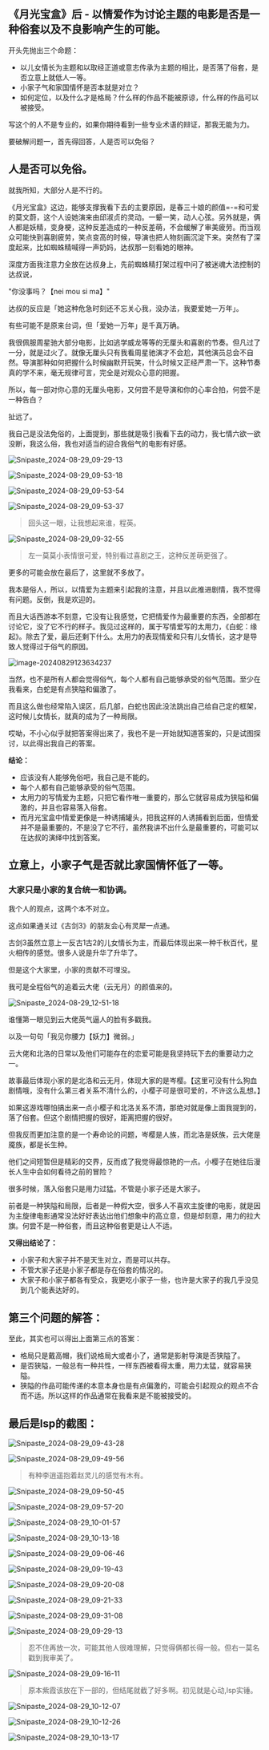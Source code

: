 ## 《月光宝盒》后 - 以情爱作为讨论主题的电影是否是一种俗套以及不良影响产生的可能。



开头先抛出三个命题：

* 以儿女情长为主题和以取经正道或意志传承为主题的相比，是否落了俗套，是否立意上就低人一等。
* 小家子气和家国情怀是否本就是对立？
* 如何定位，以及什么才是格局？什么样的作品不能被原谅，什么样的作品可以被接受。



写这个的人不是专业的，如果你期待看到一些专业术语的辩证，那我无能为力。

要破解问题一，首先得回答，人是否可以免俗？

## 人是否可以免俗。

就我所知，大部分人是不行的。

《月光宝盒》这边，能够支撑我看下去的主要原因，是春三十娘的颜值=-=和可爱的莫文蔚，这个人设她演来由邱淑贞的灵动。一颦一笑，动人心弦。另外就是，俩人都是妖精，变身梗，这种反差造成的一种反差萌，不会缓解了审美疲劳。而当观众可能快到喜剧疲劳，笑点变高的时候，导演也把人物刻画沉淀下来。突然有了深度起来，比如蜘蛛精喊得一声奶妈，达叔那一刻看她的眼神。

深度方面我注意力全放在达叔身上，先前蜘蛛精打架过程中问了被迷魂大法控制的达叔说，

"你没事吗？【nei mou si ma】"

达叔的反应是「她这种危急时刻还不忘关心我，没办法，我要爱她一万年」。

有些可能不是原来台词，但「爱她一万年」是千真万确。

我很佩服周星驰大部分电影，比如逃学威龙等等的无厘头和喜剧的节奏。但凡过了一分，就是过火了。就像无厘头只有我看周星驰演才不会尬，其他演员总会不自然。导演那种如何把握什么时候幽默开玩笑，什么时候又正经严肃一下。这种节奏真的学不来，毫无规律可言，完全是对观众心意的把握。

所以，每一部对你心意的无厘头电影，又何尝不是导演和你的心率合拍，何尝不是一种告白？

扯远了。

我自己是没法免俗的，上面提到，那些就是吸引我看下去的动力，我七情六欲一欲没断，我这么俗，我也对适当的迎合我俗气的电影有好感。

![Snipaste_2024-08-29_09-29-13](https://image.baidu.com/search/down?url=https://img1.doubanio.com/view/photo/l/public/p2912375390.webp)

![Snipaste_2024-08-29_09-53-18](https://image.baidu.com/search/down?url=https://img3.doubanio.com/view/photo/l/public/p2912375387.webp)

![Snipaste_2024-08-29_09-53-54](https://image.baidu.com/search/down?url=https://img2.doubanio.com/view/photo/l/public/p2912375391.webp)

![Snipaste_2024-08-29_09-53-37](https://image.baidu.com/search/down?url=https://img9.doubanio.com/view/photo/l/public/p2912375394.webp)

> 回头这一眼，让我想起来谁，程英。

![Snipaste_2024-08-29_09-32-55](https://image.baidu.com/search/down?url=https://img9.doubanio.com/view/photo/l/public/p2912375395.webp)

> 左一莫莫小表情很可爱，特别看过喜剧之王，这种反差萌更强了。

更多的可能会放在最后了，这里就不多放了。

我本是俗人，所以，以情爱为主题来引起我的注意，并且以此推进剧情，我不觉得有问题。反倒，我是欢迎的。

而且大话西游本不刻意，它没有让我感觉，它把情爱作为最重要的东西，全部都在讨论它，没了它不行的样子。我见过这样的，属于写情爱写的太用力，《白蛇：缘起》。除去了爱，最后还剩下什么。太用力的表现情爱和只有儿女情长，这才是导致人觉得过于俗气的原因。

![image-20240829123634237](https://image.baidu.com/search/down?url=https://img9.doubanio.com/view/photo/l/public/p2912375396.webp)

当然，也不是所有人都会觉得俗气，每个人都有自己能够承受的俗气范围。至少在我看来，白蛇是有点狭隘和偏激了。

而且这么做也经常陷入误区，后几部，白蛇也因此没法跳出自己给自己定的框架，这时候儿女情长，就真的成为了一种局限。

哎呦，不小心似乎就把答案得出来了，我也不是一开始就知道答案的，只是试图探讨，以此得出我自己的答案。

**结论：**

* 应该没有人能够免俗吧，我自己是不能的。
* 每个人都有自己能够承受的俗气范围。
* 太用力的写情爱为主题，只把它看作唯一重要的，那么它就容易成为狭隘和偏激的，并且也容易落入俗套。
* 而月光宝盒中情爱更像是一种诱捕罐头，把我这样的人诱捕看到后面，但情爱并不是最重要的，不是没了它不行，虽然我讲不出什么是最重要的，可能可以在达叔的演绎中找到答案。



## 立意上，小家子气是否就比家国情怀低了一等。

### 大家只是小家的复合统一和协调。

我个人的观点，这两个本不对立。

这点如果通关过《古剑3》的朋友会心有灵犀一点通。

古剑3虽然立意上一反古1古2的儿女情长为主，而最后体现出来一种千秋百代，星火相传的感觉。很多人说是升华了升华了。

但是这个大家里，小家的贡献不可埋没。

我可是全程俗气的追着云大佬（云无月）的颜值来的。

![Snipaste_2024-08-29_12-51-18](https://image.baidu.com/search/down?url=https://img3.doubanio.com/view/photo/l/public/p2912375397.webp)

谁懂第一眼见到云大佬英气逼人的脸有多戳我。

以及一句句「我见你腰力【妖力】微弱。」

云大佬和北洛的日常以及他们可能存在的恋爱可能是我坚持玩下去的重要动力之一。

故事最后体现小家的是北洛和云无月，体现大家的是岑樱。【这里可没有什么狗血剧情哦，没有什么第三者关系不清什么的，小樱子可是很可爱的，不许这么乱想。】

如果这游戏哪怕搞出来一点小樱子和北洛关系不清，那绝对就是像上面我提到的，落了俗套。但这个剧情把握的很好，距离把握的很好。

但我反而更加注意的是一个寿命论的问题，岑樱是人族，而北洛是妖族，云大佬是魇族，都是长生种。

他们之间短暂但是精彩的交界，反而成了我觉得最惊艳的一点。小樱子在她往后漫长人生中会如何看待之前的冒险？

很多时候，落入俗套只是用力过猛。不管是小家子还是大家子。

前者是一种狭隘和局限，后者是一种假大空，很多人不喜欢主旋律的电影，就是因为主旋律电影通常没法好好表达出他们想象中的高立意，但是却刻意，用力的拉大旗。何尝不是一种俗套，而且这种俗套更是让人不适。



**又得出结论了：**

* 小家子和大家子并不是天生对立，而是可以共存。
* 不管大家子还是小家子都是存在俗套的情况的。
* 大家子和小家子都各有受众，我更吃小家子一些，也许是大家子的我几乎没见到几个能表达好的。



## 第三个问题的解答：

至此，其实也可以得出上面第三点的答案：

* 格局只是戴高帽，我们说格局大或者小了，通常是影射导演是否狭隘了。
* 是否狭隘，一般总有一种共性，一样东西被看得太重，用力太猛，就容易狭隘。
* 狭隘的作品可能传递的本意本身也是有点偏激的，可能会引起观众的观点不合而不适。所以这样的作品通常在我看来是不能被接受的。





## 最后是lsp的截图：

![Snipaste_2024-08-29_09-43-28](https://image.baidu.com/search/down?url=https://img1.doubanio.com/view/photo/l/public/p2912375398.webp)



![Snipaste_2024-08-29_09-49-56](https://image.baidu.com/search/down?url=https://img1.doubanio.com/view/photo/l/public/p2912375399.webp)

> 有种李逍遥抱着赵灵儿的感觉有木有。



![Snipaste_2024-08-29_09-50-45](https://image.baidu.com/search/down?url=https://img2.doubanio.com/view/photo/l/public/p2912375401.webp)



![Snipaste_2024-08-29_09-57-20](https://image.baidu.com/search/down?url=https://img3.doubanio.com/view/photo/l/public/p2912375403.webp) 



![Snipaste_2024-08-29_10-01-57](https://image.baidu.com/search/down?url=https://img9.doubanio.com/view/photo/l/public/p2912375405.webp) 



![Snipaste_2024-08-29_10-13-18](https://image.baidu.com/search/down?url=https://img9.doubanio.com/view/photo/l/public/p2912375414.webp)  



![Snipaste_2024-08-29_09-06-46](https://image.baidu.com/search/down?url=https://img9.doubanio.com/view/photo/l/public/p2912375416.webp)



![Snipaste_2024-08-29_09-19-43](https://image.baidu.com/search/down?url=https://img1.doubanio.com/view/photo/l/public/p2912375418.webp) 



![Snipaste_2024-08-29_09-20-08](https://image.baidu.com/search/down?url=https://img1.doubanio.com/view/photo/l/public/p2912375420.webp)



![Snipaste_2024-08-29_09-21-33](https://image.baidu.com/search/down?url=https://img9.doubanio.com/view/photo/l/public/p2912375424.webp) 



![Snipaste_2024-08-29_09-31-08](https://image.baidu.com/search/down?url=https://img3.doubanio.com/view/photo/l/public/p2912375427.webp)  



![Snipaste_2024-08-29_09-29-13](https://image.baidu.com/search/down?url=https://img1.doubanio.com/view/photo/l/public/p2912375390.webp)

> 忍不住再放一次，可能其他人很难理解，只觉得俩都长得一般。但右一莫名戳到我审美了。

![Snipaste_2024-08-29_09-16-11](https://image.baidu.com/search/down?url=https://img1.doubanio.com/view/photo/l/public/p2912375429.webp)





> 原本紫霞该放在下一部的，但结尾就截了好多啊。初见就是心动,lsp实锤。

![Snipaste_2024-08-29_10-12-07](https://image.baidu.com/search/down?url=https://img3.doubanio.com/view/photo/l/public/p2912375432.webp)



![Snipaste_2024-08-29_10-12-26](https://image.baidu.com/search/down?url=https://img9.doubanio.com/view/photo/l/public/p2912375406.webp)



![Snipaste_2024-08-29_10-13-17](https://image.baidu.com/search/down?url=https://img1.doubanio.com/view/photo/l/public/p2912375410.webp)